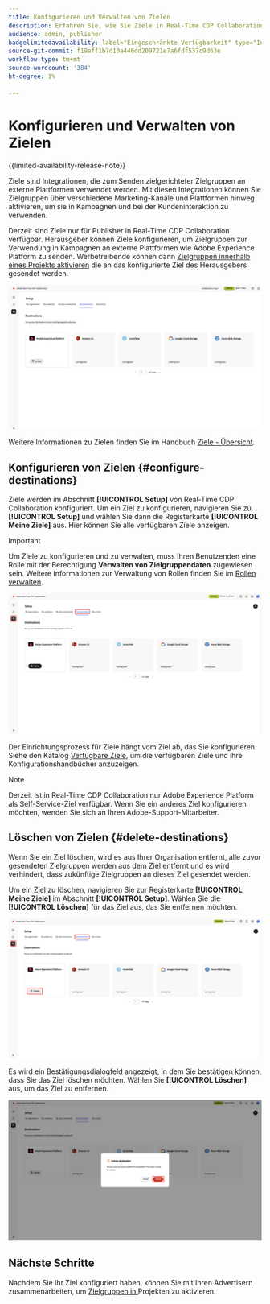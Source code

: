 ```yaml
---
title: Konfigurieren und Verwalten von Zielen
description: Erfahren Sie, wie Sie Ziele in Real-Time CDP Collaboration konfigurieren und verwalten.
audience: admin, publisher
badgelimitedavailability: label="Eingeschränkte Verfügbarkeit" type="Informative" url="https://helpx.adobe.com/legal/product-descriptions/real-time-customer-data-platform-collaboration.html newtab=true"
source-git-commit: f19aff1b7d10a446dd209721e7a6fdf537c9d63e
workflow-type: tm+mt
source-wordcount: '384'
ht-degree: 1%

---
```


# Konfigurieren und Verwalten von Zielen

{{limited-availability-release-note}}

Ziele sind Integrationen, die zum Senden zielgerichteter Zielgruppen an externe Plattformen verwendet werden. Mit diesen Integrationen können Sie Zielgruppen über verschiedene Marketing-Kanäle und Plattformen hinweg aktivieren, um sie in Kampagnen und bei der Kundeninteraktion zu verwenden.

Derzeit sind Ziele nur für Publisher in Real-Time CDP Collaboration verfügbar. Herausgeber können Ziele konfigurieren, um Zielgruppen zur Verwendung in Kampagnen an externe Plattformen wie Adobe Experience Platform zu senden. Werbetreibende können dann [Zielgruppen innerhalb eines Projekts aktivieren](../collaborate/activate.md) die an das konfigurierte Ziel des Herausgebers gesendet werden.

![Auf der Registerkarte „Meine Ziele“ im Setup-Arbeitsbereich werden aktive Adobe Experience Platform-Ziele angezeigt](/help/assets/setup/manage-destinations/my-destinations-overview.png)

Weitere Informationen zu Zielen finden Sie im Handbuch [Ziele - Übersicht](../destinations/overview.md).

## Konfigurieren von Zielen {#configure-destinations}

Ziele werden im Abschnitt **[!UICONTROL Setup]** von Real-Time CDP Collaboration konfiguriert. Um ein Ziel zu konfigurieren, navigieren Sie zu **[!UICONTROL Setup]** und wählen Sie dann die Registerkarte **[!UICONTROL Meine Ziele]** aus. Hier können Sie alle verfügbaren Ziele anzeigen.

>[!IMPORTANT]
>
>Um Ziele zu konfigurieren und zu verwalten, muss Ihren Benutzenden eine Rolle mit der Berechtigung **Verwalten von Zielgruppendaten** zugewiesen sein. Weitere Informationen zur Verwaltung von Rollen finden Sie im [Rollen verwalten](../permissions/manage-roles.md).

![Auf der Registerkarte „Meine Ziele“ im Setup-Arbeitsbereich werden die verfügbaren Ziele angezeigt.](/help/assets/setup/manage-destinations/my-destinations.png)

Der Einrichtungsprozess für Ziele hängt vom Ziel ab, das Sie konfigurieren. Siehe den Katalog [Verfügbare Ziele](../destinations/overview.md#available-destinations), um die verfügbaren Ziele und ihre Konfigurationshandbücher anzuzeigen.

>[!NOTE]
>
>Derzeit ist in Real-Time CDP Collaboration nur Adobe Experience Platform als Self-Service-Ziel verfügbar. Wenn Sie ein anderes Ziel konfigurieren möchten, wenden Sie sich an Ihren Adobe-Support-Mitarbeiter.

## Löschen von Zielen {#delete-destinations}

Wenn Sie ein Ziel löschen, wird es aus Ihrer Organisation entfernt, alle zuvor gesendeten Zielgruppen werden aus dem Ziel entfernt und es wird verhindert, dass zukünftige Zielgruppen an dieses Ziel gesendet werden.

Um ein Ziel zu löschen, navigieren Sie zur Registerkarte **[!UICONTROL Meine Ziele]** im Abschnitt **[!UICONTROL Setup]**. Wählen Sie die **[!UICONTROL Löschen]** für das Ziel aus, das Sie entfernen möchten.

![Der Arbeitsbereich „Meine Ziele“ mit hervorgehobener Option „Löschen“ für das Adobe Experience Platform-Ziel.](/help/assets/setup/manage-destinations/delete-destination.png)

Es wird ein Bestätigungsdialogfeld angezeigt, in dem Sie bestätigen können, dass Sie das Ziel löschen möchten. Wählen Sie **[!UICONTROL Löschen]** aus, um das Ziel zu entfernen.

![Das Dialogfeld „Ziel löschen“ mit hervorgehobener Option „Löschen“.](/help/assets/setup/manage-destinations/delete-destination-confirm.png)

## Nächste Schritte

Nachdem Sie Ihr Ziel konfiguriert haben, können Sie mit Ihren Advertisern zusammenarbeiten, um [ Zielgruppen in ](../collaborate/activate.md) Projekten zu aktivieren.
